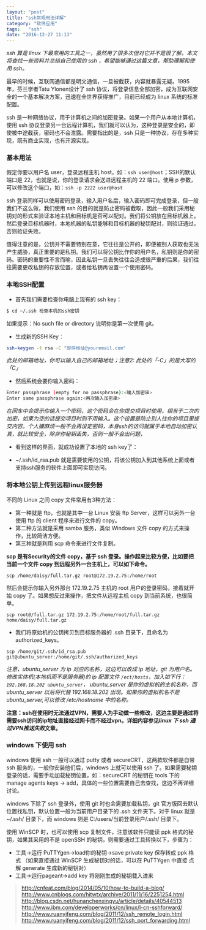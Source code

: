 ```yaml
---
layout: "post"
title: "ssh常规用法详解"
category: "软件应用"
tags:   "ssh"
date: "2016-12-27 11:13"
---
```


*ssh 算是 linux 下最常用的工具之一，虽然用了很多次但对它并不是很了解，本文将查找一些资料并总结自己使用的 ssh ，希望能够通过这篇文章，帮助理解和使用 ssh。*

最早的时候，互联网通信都是明文通信，一旦被截获，内容就暴露无疑。1995 年，芬兰学者Tatu Ylonen设计了 ssh 协议，将登录信息全部加密，成为互联网安全的一个基本解决方案，迅速在全世界获得推广，目前已经成为 linux 系统的标准配置。

ssh 是一种网络协议，用于计算机之间的加密登录。如果一个用户从本地计算机，使用 ssh 协议登录另一台远程计算机，我们就可以认为，这种登录是安全的，即使被中途截获，密码也不会泄露。需要指出的是，ssh 只是一种协议，存在多种实现，既有商业实现，也有开源实现。


<!-- more -->

### 基本用法

假定你要以用户名 user，登录远程主机 host，如：`ssh user@host`；SSH的默认端口是 22，也就是说，你的登录请求会送进远程主机的 22 端口。使用 p 参数，可以修改这个端口，如：`ssh -p 2222 user@host`

ssh 登录同样可以使用密码登录，输入用户名后，输入密码即可完成登录，但一般我们不这么做，我们使用 ssh 的目的就是防止密码被截取，因此一般我们采用秘钥对的形式来验证本地主机和目标机是否可以配对。我们将公钥放在目标机器上，然后登录目标机器时，本地机器的私钥能够和目标机器的秘钥配对，则验证通过，否则验证失败。

值得注意的是，公钥并不需要特别在意，它往往是公开的，即便被别人获取也无法产生威胁，真正重要的是私钥。我们可以将公钥比作你的用户名，私钥则是你的密码。密码的重要性不言而喻，因此私钥一旦丢失往往会造成很严重的后果，我们往往需要更改私钥的存放位置，或者给私钥再设置一个使用密码。

### 本地SSH配置

- 首先我们需要检查你电脑上现有的 ssh key：

```sh
$ cd ~/.ssh 检查本机的ssh密钥
```

如果提示：No such file or directory 说明你是第一次使用 git。

- 生成新的SSH Key：

```sh
ssh-keygen -t rsa -C "邮件地址@youremail.com"
```
*此处的邮箱地址，你可以输入自己的邮箱地址；注意2: 此处的「-C」的是大写的「C」*

- 然后系统会要你输入密码：

```sh
Enter passphrase (empty for no passphrase):<输入加密串>
Enter same passphrase again:<再次输入加密串>
```
*在回车中会提示你输入一个密码，这个密码会在你提交项目时使用，相当于二次的加密，如果为空的话提交项目时则不用输入。这个设置是防止别人往你的项目里提交内容。个人嫌麻烦一般不会再设定密码，本身ssh的访问就属于本地自动加密认真，就比较安全，除非你秘钥丢失，否则一般不会出问题，*

- 看到这样的界面，就成功设置了本地的 ssh key了：

- ~/.ssh/id_rsa.pub 就是需要使用的公钥，将该公钥加入到其他系统上面或者支持ssh服务的软件上面即可实现访问。

### 将本地公钥上传到远程linux服务器

不同的 Linux 之间 copy 文件常用有3种方法：
- 第一种就是 ftp，也就是其中一台 Linux 安装 ftp Server，这样可以另外一台使用 ftp 的 client 程序来进行文件的 copy。
- 第二种方法就是采用 samba 服务，类似 Windows 文件 copy 的方式来操作，比较简洁方便。
- 第三种就是利用 scp 命令来进行文件复制。

**scp 是有Security的文件 copy，基于 ssh 登录。操作起来比较方便，比如要把当前一个文件 copy 到远程另外一台主机上，可以如下命令。**

```
scp /home/daisy/full.tar.gz root@172.19.2.75:/home/root
```

然后会提示你输入另外那台 172.19.2.75 主机的 root 用户的登录密码，接着就开始 copy 了。如果想反过来操作，把文件从远程主机 copy 到当前系统，也很简单。

```
scp root@/full.tar.gz 172.19.2.75:/home/root/full.tar.gz home/daisy/full.tar.gz
```

- 我们将原始机的公钥拷贝到目标服务器的 .ssh 目录下，且命名为 authorized_keys。

```
scp /home/git/.ssh/id_rsa.pub git@ubuntu_server:/home/git/.ssh/authorized_keys
```

*注意，ubuntu_server 为 ip 对应的名称，这边可以改成 ip 地址，git 为用户名。修改实体机(本地机而不是服务器)的 ip 配置文件 `/ect/hosts`，加入如下行：`192.168.18.202 ubuntu_server`， ubuntu_server 是你的虚拟机的主机名称，而 ubuntu_server 以后将代替 192.168.18.202 出现。如果你的虚拟机名不是 ubuntu_server,可以修改 /etc/hostname 中的名称。*

**注意：ssh在使用时无法通过VPN，需要人为手动做一些修改，这边主要是通过将需要ssh访问的ip地址直接经过网卡而不经过vpn。详细内容参见*linux 下 ssh 通过VPN推送失败*文章。**

### windows 下使用 ssh

windows 使用 ssh 一般可以通过 putty 或者 secureCRT，这两款软件都是自带 ssh 服务的，一般你安装他们后，windows 上就可以使用 ssh 了。如果需要秘钥登录的话，需要手动加载秘钥位置，如：secureCRT 的秘钥在 tools 下的 manage agents keys -> add，具体的一些位置需要自己去查找，这边不再详细讨论。

windows 下除了 ssh 登录外，使用 git 时也会需要加载私钥，git 官方版回去默认位置找私钥，默认位置一般为当前用户目录下的 .ssh 文件夹下。对于 linux 就是 ~/.ssh/ 目录下，而 windows 则是 C:/users/当前登录用户/.ssh/ 目录下。

使用 WinSCP 时，也可以使用 scp 复制文件，注意该软件只能读 ppk 格式的秘钥，如果其采用的不是 openSSH 的秘钥，则需要通过工具转换以下，步骤为：
- 工具->运行 PuTTYgen->load你的秘钥->save private key 保存转成 ppk 格式 （如果直接通过 WinSCP 生成秘钥对的话，可以在 PuTTYgen 中直接 点解 generate 生成新的秘钥对）
- 工具->运行pageant->add key 将刚刚生成的秘钥载入进来


> http://cnfeat.com/blog/2014/05/10/how-to-build-a-blog/
> http://www.cnblogs.com/hitwtx/archive/2011/11/16/2251254.html
> http://blog.csdn.net/hunanchenxingyu/article/details/40544513
> http://www.ibm.com/developerworks/cn/linux/l-cn-sshforward/
> http://www.ruanyifeng.com/blog/2011/12/ssh_remote_login.html
> http://www.ruanyifeng.com/blog/2011/12/ssh_port_forwarding.html
